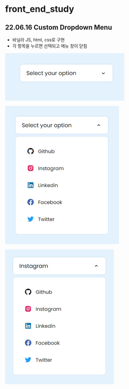 # front_end_study

## 22.06.16 Custom Dropdown Menu

- 바닐라 JS, html, css로 구현
- 각 항목을 누르면 선택되고 메뉴 창이 닫힘

![image-20220621151107437](README.assets/image-20220621151107437.png)

![image-20220621151114453](README.assets/image-20220621151114453.png)

![image-20220621151127902](README.assets/image-20220621151127902.png)